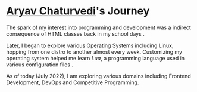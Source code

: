 # [Aryav Chaturvedi](https://github.com/aryav-v)'s Journey

The spark of my interest into programming and development was a indirect consequence of HTML classes back in my school days .<br>

Later, I began to explore various Operating Systems including Linux, hopping from one distro to another almost every week. Customizing my operating system
helped me learn <i>Lua</i>, a programming language used in various configuration files . <br>

As of today (July 2022), I am exploring various domains including Frontend Development, DevOps and Competitive Programming.
